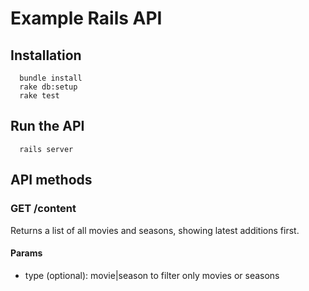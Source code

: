 # Example Rails API

## Installation

```
  bundle install
  rake db:setup
  rake test
```

## Run the API

```
  rails server
```

## API methods

### GET /content

Returns a list of all movies and seasons, showing latest additions first.

#### Params

* type (optional): movie|season to filter only movies or seasons